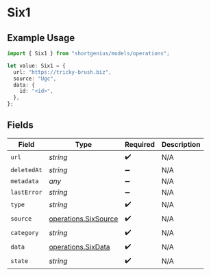 # Six1

## Example Usage

```typescript
import { Six1 } from "shortgenius/models/operations";

let value: Six1 = {
  url: "https://tricky-brush.biz",
  source: "Ugc",
  data: {
    id: "<id>",
  },
};
```

## Fields

| Field                                                        | Type                                                         | Required                                                     | Description                                                  |
| ------------------------------------------------------------ | ------------------------------------------------------------ | ------------------------------------------------------------ | ------------------------------------------------------------ |
| `url`                                                        | *string*                                                     | :heavy_check_mark:                                           | N/A                                                          |
| `deletedAt`                                                  | *string*                                                     | :heavy_minus_sign:                                           | N/A                                                          |
| `metadata`                                                   | *any*                                                        | :heavy_minus_sign:                                           | N/A                                                          |
| `lastError`                                                  | *string*                                                     | :heavy_minus_sign:                                           | N/A                                                          |
| `type`                                                       | *string*                                                     | :heavy_check_mark:                                           | N/A                                                          |
| `source`                                                     | [operations.SixSource](../../models/operations/sixsource.md) | :heavy_check_mark:                                           | N/A                                                          |
| `category`                                                   | *string*                                                     | :heavy_check_mark:                                           | N/A                                                          |
| `data`                                                       | [operations.SixData](../../models/operations/sixdata.md)     | :heavy_check_mark:                                           | N/A                                                          |
| `state`                                                      | *string*                                                     | :heavy_check_mark:                                           | N/A                                                          |